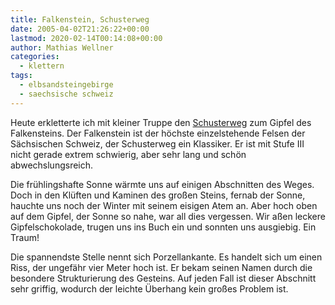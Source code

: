 ```yaml
---
title: Falkenstein, Schusterweg
date: 2005-04-02T21:26:22+00:00
lastmod: 2020-02-14T00:14:08+00:00
author: Mathias Wellner
categories:
  - klettern
tags:
  - elbsandsteingebirge
  - saechsische schweiz
---
```

Heute erkletterte ich mit kleiner Truppe den [Schusterweg](http://www.teufelsturm.de/wege/bewertungen/anzeige.php?wegnr=824) zum Gipfel des Falkensteins. Der Falkenstein ist der höchste einzelstehende Felsen der Sächsischen Schweiz, der Schusterweg ein Klassiker. Er ist mit Stufe III nicht gerade extrem schwierig, aber sehr lang und schön abwechslungsreich.

Die frühlingshafte Sonne wärmte uns auf einigen Abschnitten des Weges. Doch in den Klüften und Kaminen des großen Steins, fernab der Sonne, hauchte uns noch der Winter mit seinem eisigen Atem an. Aber hoch oben auf dem Gipfel, der Sonne so nahe, war all dies vergessen. Wir aßen leckere Gipfelschokolade, trugen uns ins Buch ein und sonnten uns ausgiebig. Ein Traum!

Die spannendste Stelle nennt sich Porzellankante. Es handelt sich um einen Riss, der ungefähr vier Meter hoch ist. Er bekam seinen Namen durch die besondere Strukturierung des Gesteins. Auf jeden Fall ist dieser Abschnitt sehr griffig, wodurch der leichte Überhang kein großes Problem ist.